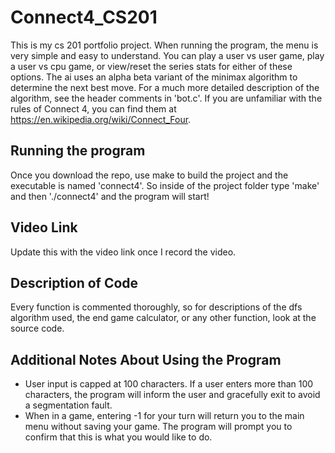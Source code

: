 # Connect4_CS201

This is my cs 201 portfolio project. When running the program, the menu is very simple and easy to understand. You can play a user vs user game, play a user vs cpu game, or view/reset the series stats for either of these options. The ai uses an alpha beta variant of the minimax algorithm to determine the next best move. For a much more detailed description of the algorithm, see the header comments in 'bot.c'. If you are unfamiliar with the rules of Connect 4, you can find them at https://en.wikipedia.org/wiki/Connect_Four.  

## Running the program

Once you download the repo, use make to build the project and the executable is named 'connect4'. So inside of the project folder type 'make' and then './connect4' and the program will start!

## Video Link

Update this with the video link once I record the video.

## Description of Code
Every function is commented thoroughly, so for descriptions of the dfs algorithm used, the end game calculator, or any other function, look at the source code. 

## Additional Notes About Using the Program

- User input is capped at 100 characters. If a user enters more than 100 characters, the program will inform the user and gracefully exit to avoid a segmentation fault. <br>
- When in a game, entering -1 for your turn will return you to the main menu without saving your game. The program will prompt you to confirm that this is what you would like to do. <br>
